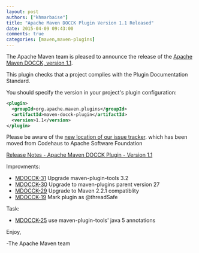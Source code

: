 ```yaml
---
layout: post
authors: ["khmarbaise"]
title: "Apache Maven DOCCK Plugin Version 1.1 Released"
date: 2015-04-09 09:43:00
comments: true
categories: [maven,maven-plugins] 
---
```

The Apache Maven team is pleased to announce the release of the 
[Apache Maven DOCCK, version 1.1](https://maven.apache.org/plugins/maven-docck-plugin).

This plugin checks that a project complies with the Plugin Documentation
Standard.

You should specify the version in your project's plugin configuration:

```xml
<plugin>
  <groupId>org.apache.maven.plugins</groupId>
  <artifactId>maven-docck-plugin</artifactId>
  <version>1.1</version>
</plugin>
```

Please be aware of the [new location of our issue
tracker](https://issues.apache.org/jira/browse/MDOCCK).  which has been moved
from Codehaus to Apache Software Foundation

<!-- more -->

[Release Notes - Apache Maven DOCCK Plugin - Version 1.1](https://issues.apache.org/jira/secure/ReleaseNote.jspa?projectId=12317229&version=12330481)

Improvments:

 * [MDOCCK-31](https://issues.apache.org/jira/browse/MDOCCK-31) Upgrade maven-plugin-tools 3.2
 * [MDOCCK-30](https://issues.apache.org/jira/browse/MDOCCK-30) Upgrade to maven-plugins parent version 27
 * [MDOCCK-29](https://issues.apache.org/jira/browse/MDOCCK-29) Upgrade to Maven 2.2.1 compatiblity
 * [MDOCCK-19](https://issues.apache.org/jira/browse/MDOCCK-19) Mark plugin as @threadSafe

Task:  

 * [MDOCCK-25](https://issues.apache.org/jira/browse/MDOCCK-25) use maven-plugin-tools' java 5 annotations

Enjoy,

-The Apache Maven team
